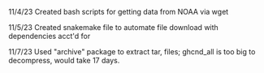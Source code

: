 11/4/23
Created bash scripts for getting data from NOAA via wget 

11/5/23
Created snakemake file to automate file download with dependencies acct'd for

11/7/23
Used "archive" package to extract tar, files; ghcnd_all is too big to decompress, would take 17 days.